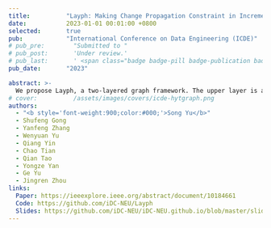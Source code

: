 ```yaml
---
title:          "Layph: Making Change Propagation Constraint in Incremental Graph Processing by Layering Graph"
date:           2023-01-01 00:01:00 +0800
selected:       true
pub:            "International Conference on Data Engineering (ICDE)"
# pub_pre:        "Submitted to "
# pub_post:       'Under review.'
# pub_last:       ' <span class="badge badge-pill badge-publication badge-success">Spotlight</span>'
pub_date:       "2023"

abstract: >-
  We propose Layph, a two-layered graph framework. The upper layer is a skeleton of the graph which is much smaller than the original graph, and the lower layer has some disjoint subgraphs. Layph limits costly global iterative computations on the original graph to the small graph skeleton and a few subgraphs updated with the input graph changes. In this way, many vertices and edges are not involved in iterative computations, which significantly reduces the computation overhead and improves the performance of incremental graph processing.
# cover:          /assets/images/covers/icde-hytgraph.png
authors:
  - "<b style='font-weight:900;color:#000;'>Song Yu</b>"
  - Shufeng Gong
  - Yanfeng Zhang  
  - Wenyuan Yu
  - Qiang Yin
  - Chao Tian
  - Qian Tao
  - Yongze Yan
  - Ge Yu
  - Jingren Zhou
links:
  Paper: https://ieeexplore.ieee.org/abstract/document/10184661
  Code: https://github.com/iDC-NEU/Layph
  Slides: https://github.com/iDC-NEU/iDC-NEU.github.io/blob/master/slides/Layph_ICDE23.pdf
---
```





